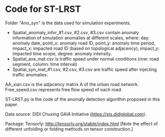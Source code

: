 # Code for ST-LRST
Folder "Ano_syn" is the data used for simulation experiments.
  * Spatial_anomaly_infor_#1.csv, #2.csv, #3.csv contain anomaly information of simulation anomalies at different scales, where:
       day: anomaly date, point_x: anomaly road ID, point_y: anomaly time period, impact_x: impacted road ID (based on topological adjacency),        impact_y: impacted time scope, degree: anomaly intensity.
  * Spatial_ave_mat.csv is traffic speed under normal conditions (row: road segment, column: time interval)
  * Spatial_syn_mat_#1.csv, #2.csv, #3.csv are traffic speed after injecting traffic anomalies.

AA_xian.csv is the adjacency matrix A of the urban road network.
Free_speed.csv represents free flow speed of each road.

ST-LRST.py is the code of the anomaly detection algorithm proposed in this paper.

Data source: 
DIDI Chuxing GAIA Initiative (https://sts.didiglobal.com).

Package:
Tensorly: http://tensorly.org/stable/index.html
[Note the effect of different unfolding or folding methods on tensor construction.]
